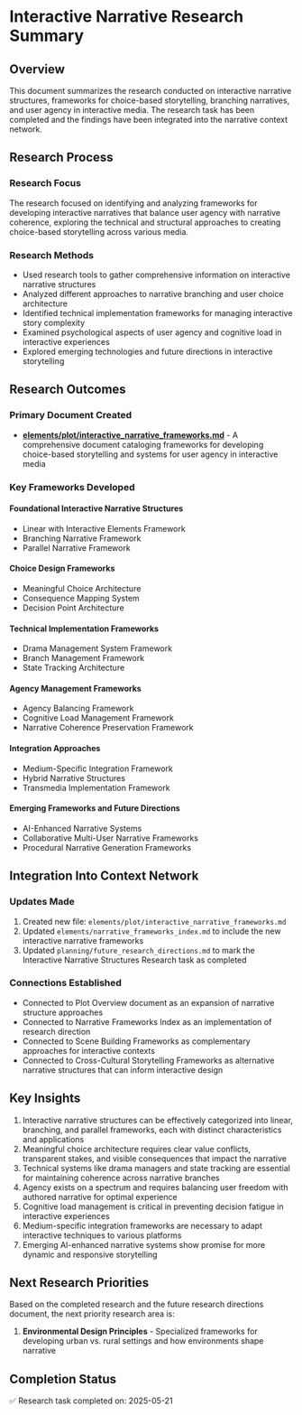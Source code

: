 # Interactive Narrative Research Summary

## Overview
This document summarizes the research conducted on interactive narrative structures, frameworks for choice-based storytelling, branching narratives, and user agency in interactive media. The research task has been completed and the findings have been integrated into the narrative context network.

## Research Process

### Research Focus
The research focused on identifying and analyzing frameworks for developing interactive narratives that balance user agency with narrative coherence, exploring the technical and structural approaches to creating choice-based storytelling across various media.

### Research Methods
- Used research tools to gather comprehensive information on interactive narrative structures
- Analyzed different approaches to narrative branching and user choice architecture
- Identified technical implementation frameworks for managing interactive story complexity
- Examined psychological aspects of user agency and cognitive load in interactive experiences
- Explored emerging technologies and future directions in interactive storytelling

## Research Outcomes

### Primary Document Created
- **[elements/plot/interactive_narrative_frameworks.md](../../elements/plot/interactive_narrative_frameworks.md)** - A comprehensive document cataloging frameworks for developing choice-based storytelling and systems for user agency in interactive media

### Key Frameworks Developed

#### Foundational Interactive Narrative Structures
- Linear with Interactive Elements Framework
- Branching Narrative Framework
- Parallel Narrative Framework

#### Choice Design Frameworks
- Meaningful Choice Architecture
- Consequence Mapping System
- Decision Point Architecture

#### Technical Implementation Frameworks
- Drama Management System Framework
- Branch Management Framework
- State Tracking Architecture

#### Agency Management Frameworks
- Agency Balancing Framework
- Cognitive Load Management Framework
- Narrative Coherence Preservation Framework

#### Integration Approaches
- Medium-Specific Integration Framework
- Hybrid Narrative Structures
- Transmedia Implementation Framework

#### Emerging Frameworks and Future Directions
- AI-Enhanced Narrative Systems
- Collaborative Multi-User Narrative Frameworks
- Procedural Narrative Generation Frameworks

## Integration Into Context Network

### Updates Made
1. Created new file: `elements/plot/interactive_narrative_frameworks.md`
2. Updated `elements/narrative_frameworks_index.md` to include the new interactive narrative frameworks
3. Updated `planning/future_research_directions.md` to mark the Interactive Narrative Structures Research task as completed

### Connections Established
- Connected to Plot Overview document as an expansion of narrative structure approaches
- Connected to Narrative Frameworks Index as an implementation of research direction
- Connected to Scene Building Frameworks as complementary approaches for interactive contexts
- Connected to Cross-Cultural Storytelling Frameworks as alternative narrative structures that can inform interactive design

## Key Insights

1. Interactive narrative structures can be effectively categorized into linear, branching, and parallel frameworks, each with distinct characteristics and applications
2. Meaningful choice architecture requires clear value conflicts, transparent stakes, and visible consequences that impact the narrative
3. Technical systems like drama managers and state tracking are essential for maintaining coherence across narrative branches
4. Agency exists on a spectrum and requires balancing user freedom with authored narrative for optimal experience
5. Cognitive load management is critical in preventing decision fatigue in interactive experiences
6. Medium-specific integration frameworks are necessary to adapt interactive techniques to various platforms
7. Emerging AI-enhanced narrative systems show promise for more dynamic and responsive storytelling

## Next Research Priorities

Based on the completed research and the future research directions document, the next priority research area is:

1. **Environmental Design Principles** - Specialized frameworks for developing urban vs. rural settings and how environments shape narrative

## Completion Status

✅ Research task completed on: 2025-05-21
